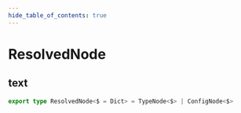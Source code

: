 ```yaml
---
hide_table_of_contents: true
---
```


# ResolvedNode

## text

```ts
export type ResolvedNode<$ = Dict> = TypeNode<$> | ConfigNode<$>
```
